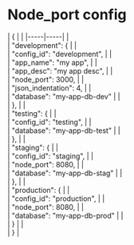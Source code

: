 # Node_port config

|  { | 
 |
|-----|-----|
|  
 | "development": { |
|  
 | "config_id": "development", |
|  
 | "app_name": "my app", |
|  
 | "app_desc": "my app desc", |
|  
 | "node_port": 3000, |
|  
 | "json_indentation": 4, |
|  
 | "database": "my-app-db-dev" |
|  
 | }, |
|  
 | "testing": { |
|  
 | "config_id": "testing", |
|  
 | "database": "my-app-db-test" |
|  
 | }, |
|  
 | "staging": { |
|  
 | "config_id": "staging", |
|  
 | "node_port": 8080, |
|  
 | "database": "my-app-db-stag" |
|  
 | }, |
|  
 | "production": { |
|  
 | "config_id": "production", |
|  
 | "node_port": 8080, |
|  
 | "database": "my-app-db-prod" |
|  
 | } |
|  
 | } |

